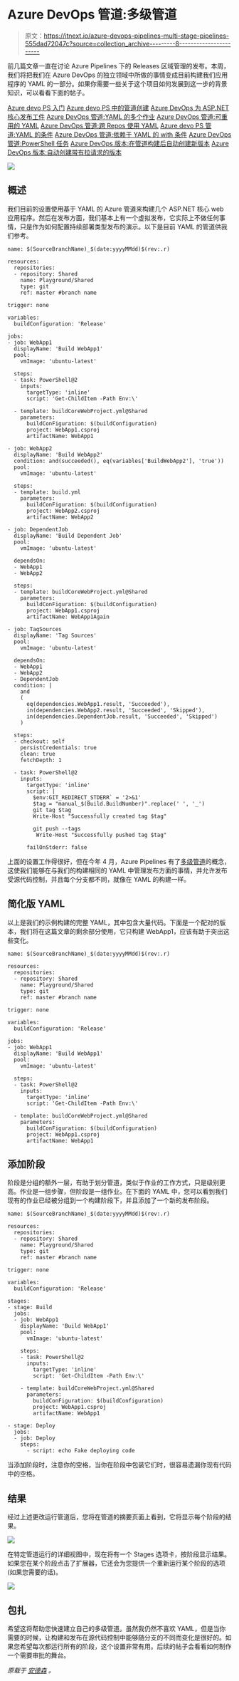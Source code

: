 # Azure DevOps 管道:多级管道

> 原文：<https://itnext.io/azure-devops-pipelines-multi-stage-pipelines-555dad72047c?source=collection_archive---------8----------------------->

前几篇文章一直在讨论 Azure Pipelines 下的 Releases 区域管理的发布。本周，我们将把我们在 Azure DevOps 的独立领域中所做的事情变成目前构建我们应用程序的 YAML 的一部分。如果你需要一些关于这个项目如何发展到这一步的背景知识，可以看看下面的帖子。

[Azure devo PS 入门](https://elanderson.net/2020/02/getting-started-with-azure-devops/)
[Azure devo PS 中的管道创建](https://elanderson.net/2020/03/pipeline-creation-in-azure-devops/)
[Azure DevOps 为 ASP.NET 核心发布工件](https://elanderson.net/2020/03/azure-devops-publish-asp-net-core/)
[Azure DevOps 管道:YAML 的多个作业](https://elanderson.net/2020/03/azure-devops-pipelines-multiple-jobs-in-yaml/)
[Azure DevOps 管道:可重用的 YAML](https://elanderson.net/2020/03/azure-devops-pipelines-reuseable-yaml/)
[Azure DevOps 管道:跨 Repos 使用 YAML](https://elanderson.net/2020/04/azure-devops-pipelines-use-yaml-across-repos/)
[Azure devo PS 管道:YAML 的条件](https://elanderson.net/2020/04/azure-devops-pipelines-conditionals-in-yaml/)
[Azure DevOps 管道:依赖于 YAML 的 with 条件](https://elanderson.net/2020/04/azure-devops-pipelines-naming-and-tagging/)
[Azure DevOps 管道:PowerShell 任务](https://elanderson.net/2020/05/azure-devops-pipelines-powershell-task/)
[Azure DevOps 版本:在管道构建后自动创建新版本](https://elanderson.net/2020/07/azure-devops-releases-auto-create-new-release-after-pipeline-build/)
[Azure DevOps 版本:自动创建带有拉请求的版本](https://elanderson.net/2020/07/azure-devops-releases-auto-create-release-with-pull-requests/)

![](img/24159af0acfff56cbf142949d43943aa.png)

## 概述

我们目前的设置使用基于 YAML 的 Azure 管道来构建几个 ASP.NET 核心 web 应用程序。然后在发布方面，我们基本上有一个虚拟发布，它实际上不做任何事情，只是作为如何配置持续部署类型发布的演示。以下是目前 YAML 的管道供我们参考。

```
name: $(SourceBranchName)_$(date:yyyyMMdd)$(rev:.r)

resources:      
  repositories: 
  - repository: Shared
    name: Playground/Shared
    type: git 
    ref: master #branch name

trigger: none

variables:
  buildConfiguration: 'Release'

jobs:
- job: WebApp1
  displayName: 'Build WebApp1'
  pool:
    vmImage: 'ubuntu-latest'

  steps:
  - task: PowerShell@2
    inputs:
      targetType: 'inline'
      script: 'Get-ChildItem -Path Env:\'

  - template: buildCoreWebProject.yml@Shared
    parameters:
      buildConFiguration: $(buildConfiguration)
      project: WebApp1.csproj
      artifactName: WebApp1

- job: WebApp2
  displayName: 'Build WebApp2'
  condition: and(succeeded(), eq(variables['BuildWebApp2'], 'true'))
  pool:
    vmImage: 'ubuntu-latest'

  steps:
  - template: build.yml
    parameters:
      buildConFiguration: $(buildConfiguration)
      project: WebApp2.csproj
      artifactName: WebApp2

- job: DependentJob
  displayName: 'Build Dependent Job'
  pool:
    vmImage: 'ubuntu-latest'

  dependsOn:
  - WebApp1
  - WebApp2

  steps:
  - template: buildCoreWebProject.yml@Shared
    parameters:
      buildConFiguration: $(buildConfiguration)
      project: WebApp1.csproj
      artifactName: WebApp1Again

- job: TagSources
  displayName: 'Tag Sources'
  pool:
    vmImage: 'ubuntu-latest'

  dependsOn:
  - WebApp1
  - WebApp2
  - DependentJob
  condition: |
    and
    (
      eq(dependencies.WebApp1.result, 'Succeeded'),
      in(dependencies.WebApp2.result, 'Succeeded', 'Skipped'),
      in(dependencies.DependentJob.result, 'Succeeded', 'Skipped')
    )

  steps:
  - checkout: self
    persistCredentials: true
    clean: true
    fetchDepth: 1

  - task: PowerShell@2
    inputs:
      targetType: 'inline'
      script: |
        $env:GIT_REDIRECT_STDERR` = '2>&1'
        $tag = "manual_$(Build.BuildNumber)".replace(' ', '_')
        git tag $tag
        Write-Host "Successfully created tag $tag" 

        git push --tags
         Write-Host "Successfully pushed tag $tag"     

      failOnStderr: false
```

上面的设置工作得很好，但在今年 4 月，Azure Pipelines 有了[多级管道](https://devblogs.microsoft.com/premier-developer/azure-devops-pipelines-multi-stage-pipelines-and-yaml-for-continuous-delivery/)的概念，这使我们能够在与我们的构建相同的 YAML 中管理发布方面的事情，并允许发布受源代码控制，并且每个分支都不同，就像在 YAML 的构建一样。

## 简化版 YAML

以上是我们的示例构建的完整 YAML，其中包含大量代码。下面是一个配对的版本，我们将在这篇文章的剩余部分使用，它只构建 WebApp1，应该有助于突出这些变化。

```
name: $(SourceBranchName)_$(date:yyyyMMdd)$(rev:.r)

resources:      
  repositories: 
  - repository: Shared
    name: Playground/Shared
    type: git 
    ref: master #branch name

trigger: none

variables:
  buildConfiguration: 'Release'

jobs:
- job: WebApp1
  displayName: 'Build WebApp1'
  pool:
    vmImage: 'ubuntu-latest'

  steps:
  - task: PowerShell@2
    inputs:
      targetType: 'inline'
      script: 'Get-ChildItem -Path Env:\'

  - template: buildCoreWebProject.yml@Shared
    parameters:
      buildConFiguration: $(buildConfiguration)
      project: WebApp1.csproj
      artifactName: WebApp1
```

## 添加阶段

阶段是分组的额外一层，有助于划分管道，类似于作业的工作方式，只是级别更高。作业是一组步骤，但阶段是一组作业。在下面的 YAML 中，您可以看到我们现有的作业已经被分组到一个构建阶段下，并且添加了一个新的发布阶段。

```
name: $(SourceBranchName)_$(date:yyyyMMdd)$(rev:.r)

resources:      
  repositories: 
  - repository: Shared
    name: Playground/Shared
    type: git 
    ref: master #branch name

trigger: none

variables:
  buildConfiguration: 'Release'

stages:
- stage: Build
  jobs:
  - job: WebApp1
    displayName: 'Build WebApp1'
    pool:
      vmImage: 'ubuntu-latest'

    steps:
    - task: PowerShell@2
      inputs:
        targetType: 'inline'
        script: 'Get-ChildItem -Path Env:\'

    - template: buildCoreWebProject.yml@Shared
      parameters:
        buildConFiguration: $(buildConfiguration)
        project: WebApp1.csproj
        artifactName: WebApp1

- stage: Deploy
  jobs:
  - job: Deploy
    steps:
      - script: echo Fake deploying code
```

当添加阶段时，注意你的空格，当你在阶段中包装它们时，很容易遗漏你现有代码中的空格。

## 结果

经过上述更改运行管道后，您将在管道的摘要页面上看到，它将显示每个阶段的结果。

![](img/17c2889dc08a4863b8d4b2b5433d33e6.png)

在特定管道运行的详细视图中，现在将有一个 Stages 选项卡，按阶段显示结果。如果您在某个阶段点击了扩展器，它还会为您提供一个重新运行某个阶段的选项(如果您需要的话)。

![](img/e243f9d475015bf34b771aacfcddb449.png)

## 包扎

希望这将帮助您快速建立自己的多级管道。虽然我仍然不喜欢 YAML，但是当你需要的时候，让构建和发布在源代码控制中能够随分支的不同而变化是很好的。如果您希望每次都运行所有的阶段，这个设置非常有用。后续的帖子会看看如何制作一个需要审批的舞台。

*原载于* [*安德森*](https://elanderson.net/2020/07/azure-devops-pipelines-multi-stage-pipelines/) *。*